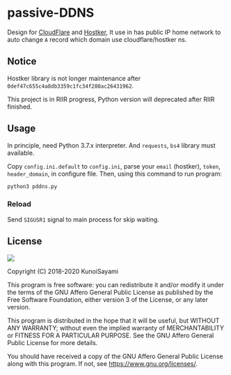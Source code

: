 # passive-DDNS

Design for [CloudFlare](https://cloudflare.com) and [Hostker](https://zhujike.com), It use in has public IP home network to auto change `A` record which domain use cloudflare/hostker ns.

## Notice

Hostker library is not longer maintenance after `0def47c655c4a8db3359c1fc34f280ac26431962`.

This project is in RIIR progress, Python version will deprecated after RIIR finished.

## Usage

In principle, need Python 3.7.x interpreter. And `requests`, `bs4` library must available.

Copy `config.ini.default` to `config.ini`, parse your `email` (hostker), `token`, `header_domain`, in configure file. Then, using this command to run program:

```bash
python3 pddns.py
```

### Reload

Send `SIGUSR1` signal to main process for skip waiting.

## License

[![](https://www.gnu.org/graphics/agplv3-155x51.png)](https://www.gnu.org/licenses/agpl-3.0.txt)

Copyright (C) 2018-2020 KunoiSayami

This program is free software: you can redistribute it and/or modify it under the terms of the GNU Affero General Public License as published by the Free Software Foundation, either version 3 of the License, or any later version.

This program is distributed in the hope that it will be useful, but WITHOUT ANY WARRANTY; without even the implied warranty of MERCHANTABILITY or FITNESS FOR A PARTICULAR PURPOSE. See the GNU Affero General Public License for more details.

You should have received a copy of the GNU Affero General Public License along with this program. If not, see <https://www.gnu.org/licenses/>.
